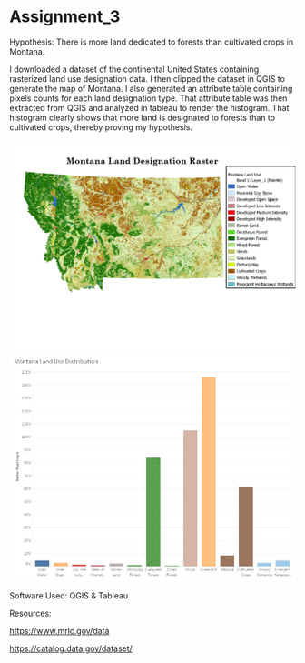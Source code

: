 # Assignment_3
 
Hypothesis: There is more land dedicated to forests than cultivated crops in Montana.

I downloaded a dataset of the continental United States containing rasterized land use designation data. I then clipped the dataset in QGIS to generate the map of Montana. I also generated an attribute table containing pixels counts for each land designation type. That attribute table was then extracted from QGIS and analyzed in tableau to render the histogram. That histogram clearly shows that more land is designated to forests than to cultivated crops, thereby proving my hypothesis.

 <img src="images\MT_MAP.jpg">

<img src="images\MT_Land_Dash.jpg"> 

Software Used: QGIS & Tableau


Resources:

https://www.mrlc.gov/data

https://catalog.data.gov/dataset/
